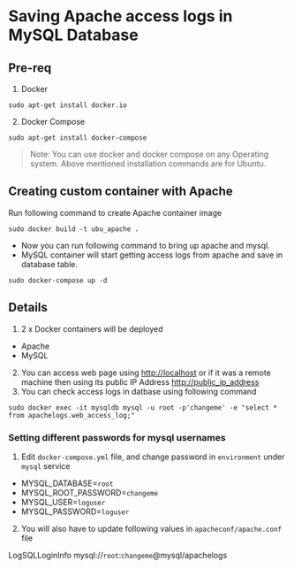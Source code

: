 # Saving Apache access logs in MySQL Database

## Pre-req
1. Docker
```
sudo apt-get install docker.io
```
2. Docker Compose
```
sudo apt-get install docker-compose
```

> Note: You can use docker and docker compose on any Operating system. Above mentioned installation commands are for Ubuntu.

## Creating custom container with Apache
Run following command to create Apache container image
```
sudo docker build -t ubu_apache .
```

- Now you can run following command to bring up apache and mysql.
- MySQL container will start getting access logs from apache and save in database table.

```
sudo docker-compose up -d
```

## Details
1. 2 x Docker containers will be deployed
- Apache
- MySQL
2. You can access web page using [http://localhost](http://localhost) or if it was a remote machine then using its public IP Address [http://public_ip_address](http://public_ip_address)
3. You can check access logs in datbase using following command
```
sudo docker exec -it mysqldb mysql -u root -p'changeme' -e "select * from apachelogs.web_access_log;"
````

### Setting different passwords for mysql usernames

1. Edit `docker-compose.yml` file, and change password in `environment` under `mysql` service
- MYSQL_DATABASE=`root`
- MYSQL_ROOT_PASSWORD=`changeme`
- MYSQL_USER=`loguser`
- MYSQL_PASSWORD=`loguser`

2. You will also have to update following values in `apacheconf/apache.conf` file

LogSQLLoginInfo mysql://`root`:`changeme`@mysql/apachelogs

